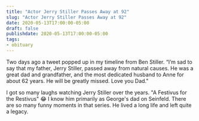 ```yaml
---
title: "Actor Jerry Stiller Passes Away at 92"
slug: "Actor Jerry Stiller Passes Away at 92"
date: 2020-05-13T17:00:00-05:00
draft: false
publishdate: 2020-05-13T17:00:00-05:00
tags:
- obituary
---
```


Two days ago a tweet popped up in my timeline from Ben Stiller. “I’m sad to say that my father, Jerry Stiller, passed away from natural causes. He was a great dad and grandfather, and the most dedicated husband to Anne for about 62 years. He will be greatly missed. Love you Dad."

I got so many laughs watching Jerry Stiller over the years. "A Festivus for the Restivus" 😂 I know him primarily as George's dad on Seinfeld. There are so many funny moments in that series. He lived a long life and left quite a legacy.
